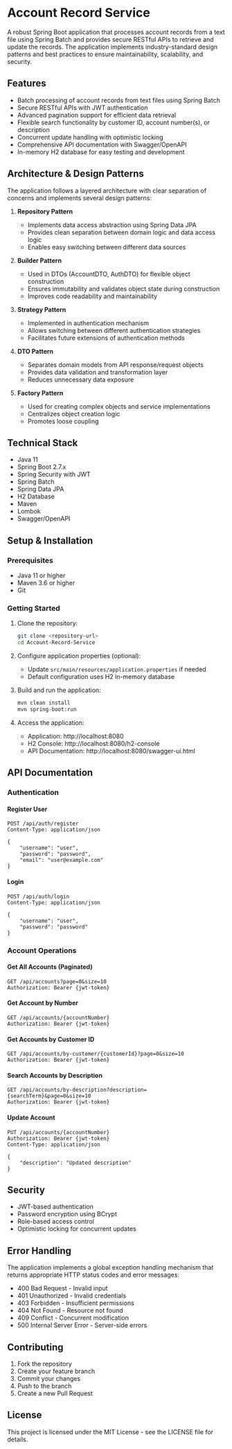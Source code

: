 # Account Record Service

A robust Spring Boot application that processes account records from a text file using Spring Batch and provides secure RESTful APIs to retrieve and update the records. The application implements industry-standard design patterns and best practices to ensure maintainability, scalability, and security.

## Features

- Batch processing of account records from text files using Spring Batch
- Secure RESTful APIs with JWT authentication
- Advanced pagination support for efficient data retrieval
- Flexible search functionality by customer ID, account number(s), or description
- Concurrent update handling with optimistic locking
- Comprehensive API documentation with Swagger/OpenAPI
- In-memory H2 database for easy testing and development

## Architecture & Design Patterns

The application follows a layered architecture with clear separation of concerns and implements several design patterns:

1. **Repository Pattern**
   - Implements data access abstraction using Spring Data JPA
   - Provides clean separation between domain logic and data access logic
   - Enables easy switching between different data sources

2. **Builder Pattern**
   - Used in DTOs (AccountDTO, AuthDTO) for flexible object construction
   - Ensures immutability and validates object state during construction
   - Improves code readability and maintainability

3. **Strategy Pattern**
   - Implemented in authentication mechanism
   - Allows switching between different authentication strategies
   - Facilitates future extensions of authentication methods

4. **DTO Pattern**
   - Separates domain models from API response/request objects
   - Provides data validation and transformation layer
   - Reduces unnecessary data exposure

5. **Factory Pattern**
   - Used for creating complex objects and service implementations
   - Centralizes object creation logic
   - Promotes loose coupling

## Technical Stack

- Java 11
- Spring Boot 2.7.x
- Spring Security with JWT
- Spring Batch
- Spring Data JPA
- H2 Database
- Maven
- Lombok
- Swagger/OpenAPI

## Setup & Installation

### Prerequisites

- Java 11 or higher
- Maven 3.6 or higher
- Git

### Getting Started

1. Clone the repository:
   ```bash
   git clone <repository-url>
   cd Account-Record-Service
   ```

2. Configure application properties (optional):
   - Update `src/main/resources/application.properties` if needed
   - Default configuration uses H2 in-memory database

3. Build and run the application:
   ```bash
   mvn clean install
   mvn spring-boot:run
   ```

4. Access the application:
   - Application: http://localhost:8080
   - H2 Console: http://localhost:8080/h2-console
   - API Documentation: http://localhost:8080/swagger-ui.html

## API Documentation

### Authentication

#### Register User
```http
POST /api/auth/register
Content-Type: application/json

{
    "username": "user",
    "password": "password",
    "email": "user@example.com"
}
```

#### Login
```http
POST /api/auth/login
Content-Type: application/json

{
    "username": "user",
    "password": "password"
}
```

### Account Operations

#### Get All Accounts (Paginated)
```http
GET /api/accounts?page=0&size=10
Authorization: Bearer {jwt-token}
```

#### Get Account by Number
```http
GET /api/accounts/{accountNumber}
Authorization: Bearer {jwt-token}
```

#### Get Accounts by Customer ID
```http
GET /api/accounts/by-customer/{customerId}?page=0&size=10
Authorization: Bearer {jwt-token}
```

#### Search Accounts by Description
```http
GET /api/accounts/by-description?description={searchTerm}&page=0&size=10
Authorization: Bearer {jwt-token}
```

#### Update Account
```http
PUT /api/accounts/{accountNumber}
Authorization: Bearer {jwt-token}
Content-Type: application/json

{
    "description": "Updated description"
}
```

## Security

- JWT-based authentication
- Password encryption using BCrypt
- Role-based access control
- Optimistic locking for concurrent updates

## Error Handling

The application implements a global exception handling mechanism that returns appropriate HTTP status codes and error messages:

- 400 Bad Request - Invalid input
- 401 Unauthorized - Invalid credentials
- 403 Forbidden - Insufficient permissions
- 404 Not Found - Resource not found
- 409 Conflict - Concurrent modification
- 500 Internal Server Error - Server-side errors

## Contributing

1. Fork the repository
2. Create your feature branch
3. Commit your changes
4. Push to the branch
5. Create a new Pull Request

## License

This project is licensed under the MIT License - see the LICENSE file for details.